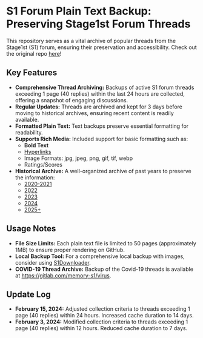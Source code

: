# S1 Forum Plain Text Backup: Preserving Stage1st Forum Threads

This repository serves as a vital archive of popular threads from the Stage1st (S1) forum, ensuring their preservation and accessibility.  Check out the original repo [here](https://github.com/TomoeMami/S1PlainTextBackup)!

## Key Features

*   **Comprehensive Thread Archiving:** Backups of active S1 forum threads exceeding 1 page (40 replies) within the last 24 hours are collected, offering a snapshot of engaging discussions.
*   **Regular Updates:** Threads are archived and kept for 3 days before moving to historical archives, ensuring recent content is readily available.
*   **Formatted Plain Text:**  Text backups preserve essential formatting for readability.
*   **Supports Rich Media:** Included support for basic formatting such as:
    *   **Bold Text**
    *   [Hyperlinks](https://example.com)
    *   Image Formats: jpg, jpeg, png, gif, tif, webp
    *   Ratings/Scores
*   **Historical Archive:**  A well-organized archive of past years to preserve the information:
    *   [2020-2021](https://github.com/TomoeMami/S1PlainTextArchive2021)
    *   [2022](https://github.com/TomoeMami/S1PlainTextArchive2022)
    *   [2023](https://github.com/TomoeMami/S1PlainTextArchive2023)
    *   [2024](https://github.com/TomoeMami/S1PlainTextArchive2024)
    *   [2025+](https://github.com/TomoeMami/S1PlainTextArchive2025)

## Usage Notes

*   **File Size Limits:**  Each plain text file is limited to 50 pages (approximately 1MB) to ensure proper rendering on GitHub.
*   **Local Backup Tool:** For a comprehensive local backup with images, consider using [S1Downloader](https://github.com/shuangluoxss/Stage1st-downloader).
*   **COVID-19 Thread Archive:**  Backup of the Covid-19 threads is available at https://gitlab.com/memory-s1/virus.

## Update Log

*   **February 15, 2024:**  Adjusted collection criteria to threads exceeding 1 page (40 replies) within 24 hours. Increased cache duration to 14 days.
*   **February 3, 2024:**  Modified collection criteria to threads exceeding 1 page (40 replies) within 12 hours.  Reduced cache duration to 7 days.